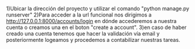 1)Ubicar la dirección del proyecto y utilizar el comando "python manage.py runserver"
2)Para acceder a la url funcional nos dirigimos a http://127.0.0.1:8000/accounts/login en dónde accederemos a nuestra cuenta o creamos una en el boton "create a account".
3)en caso de haber creado una cuenta tenemos que hacer la validación vía email y posteriormente logeamos y procedemos a contabilizar nuestras tareas.
